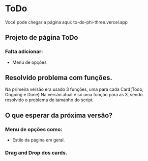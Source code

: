 # ToDo
Você pode chegar a página aqui: to-do-phi-three.vercel.app
## Projeto de página ToDo

### Falta adicionar:

* Menu de opções

## Resolvido problema com funções.

 Na primeira versão era usado 3 funções, uma para cada Card(Todo, Ongoing e Done)
 Na versão atual é só uma função para as 3, sendo resolvido o problema do tamanho do script.

## O que esperar da próxima versão?

### Menu de opções como:

* Estilo da página em geral.

### Drag and Drop dos cards.
